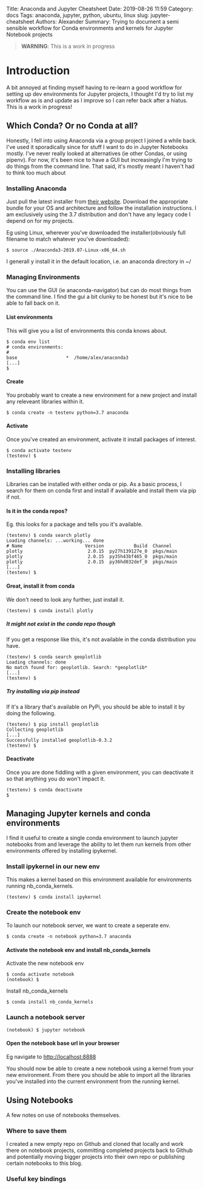 Title: Anaconda and Jupyter Cheatsheet
Date: 2019-08-26 11:59
Category: docs
Tags: anaconda, jupyter, python, ubuntu, linux
slug: jupyter-cheatsheet
Authors: Alexander
Summary: Trying to document a semi sensible workflow for Conda environments and kernels for Jupyter Notebook projects

> **WARNING**: This is a work in progress

# Introduction

A bit annoyed at finding myself having to re-learn a good workflow for setting up dev environments for Jupyter projects, I thought I'd try to list my workflow as is and update as I improve so I can refer back after a hiatus. This is a work in progress!

## Which Conda? Or no Conda at all?

Honestly, I fell into using Anaconda via a group project I joined a while back. I've used it sporadically since for stuff I want to do in Jupyter Notebooks mostly. I've never really looked at alternatives (ie other Condas, or using pipenv). For now, it's been nice to have a GUI but increasingly I'm trying to do things from the command line. That said, it's mostly meant I haven't had to think too much about 

### Installing Anaconda

Just pull the latest installer from [their website](https://www.google.com "Download page for Anaconda"). Download the appropriate bundle for your OS and architecture and follow the installation instructions. I am exclusively using the 3.7 distribution and don't have any legacy code I depend on for my projects.

Eg using Linux, wherever you've downloaded the installer(obviously full filename to match whatever you've downloaded):

```shell
$ source ./Anaconda3-2019.07-Linux-x86_64.sh
```

I generall y install it in the default location, i.e. an anaconda directory in ~/

### Managing Environments

You can use the GUI (ie anaconda-navigator) but can do most things from the command line. I find the gui a bit clunky to be honest but it's nice to be able to fall back on it.

#### List environments

This will give you a list of environments this conda knows about.

```shell
$ conda env list
# conda environments:
#
base                  *  /home/alex/anaconda3
[...]
$
```

#### Create

You probably want to create a new environment for a new project and install any releveant libraries within it.

```shell
$ conda create -n testenv python=3.7 anaconda
```

#### Activate

Once you've created an environment, activate it install packages of interest. 

```shell
$ conda activate testenv
(testenv) $
```

### Installing libraries

Libraries can be installed with either onda or pip. As a basic process, I search for them on conda first and install if available and install them via pip if not. 

#### Is it in the conda repos?

Eg. this looks for a package and tells you it's available.

```shell
(testenv) $ conda search plotly
Loading channels: ...working... done
# Name                       Version           Build  Channel             
plotly                        2.0.15  py27h139127e_0  pkgs/main           
plotly                        2.0.15  py35h43bf465_0  pkgs/main           
plotly                        2.0.15  py36hd032def_0  pkgs/main
[...]
(testenv) $
```

#### Great, install it from conda

We don't need to look any further, just install it.

```shell
(testenv) $ conda install plotly
```

##### It might not exist in the conda repo though

If you get a response like this, it's not available in the conda distribution you have. 

```shell
(testenv) $ conda search geoplotlib
Loading channels: done
No match found for: geoplotlib. Search: *geoplotlib*
[...]
(testenv) $
```

##### Try installing via pip instead

If it's a library that's available on PyPi, you should be able to install it by doing the following.

```shell
(testenv) $ pip install geoplotlib
Collecting geoplotlib
[...]
Successfully installed geoplotlib-0.3.2
(testenv) $
```
#### Deactivate

Once you are done fiddling with a given environment, you can deactivate it so that anything you do won't impact it.

```shell
(testenv) $ conda deactivate
$
```

## Managing Jupyter kernels and conda environments

I find it useful to create a single conda environment to launch jupyter notebooks from and leverage the ability to let them run kernels from other environments offered by installing ipykernel.

### Install ipykernel in our new env

This makes a kernel based on this environment available for environments running nb_conda_kernels.

```shell
(testenv) $ conda install ipykernel
```

### Create the notebook env

To launch our notebook server, we want to create a seperate env.

```shell
$ conda create -n notebook python=3.7 anaconda
```

#### Activate the notebook env and install nb_conda_kernels

Activate the new notebook env

```shell
$ conda activate notebook
(notebook) $ 
```

Install nb_conda_kernels

```shell
$ conda install nb_conda_kernels
```

### Launch a notebook server 

```shell
(notebook) $ jupyter notebook
```

#### Open the notebook base url in your browser

Eg navigate to [http://localhost:8888](http://localhost:8888 "your (probable) local server url")

You should now be able to create a new notebook using a kernel from your new environment. From there you should be able to import all the libraries you've installed into the current environment from the running kernel.

## Using Notebooks

A few notes on use of notebooks themselves.

### Where to save them

I created a new empty repo on Github and cloned that locally and work there on notebook projects, committing completed projects back to Github and potentially moving bigger projects into their own repo or publishing certain notebooks to this blog.

### Useful key bindings

